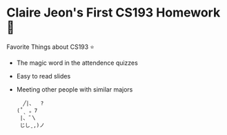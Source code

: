 
# Claire Jeon's First CS193 Homework 🎉

Favorite Things about CS193 ⭐
- The magic word in the attendence quizzes
- Easy to read slides
- Meeting other people with similar majors

        ╱|、  ?
      (˚ˎ 。7  
       |、˜〵          
       じしˍ,)ノ
